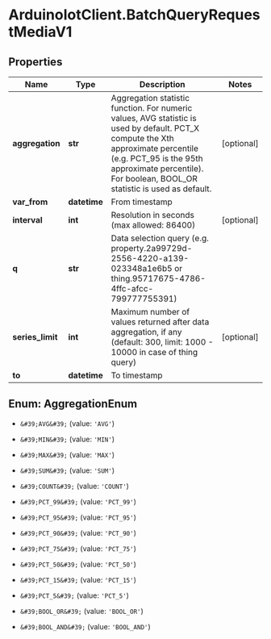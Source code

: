 # ArduinoIotClient.BatchQueryRequestMediaV1

## Properties

Name | Type | Description | Notes
------------ | ------------- | ------------- | -------------
**aggregation** | **str** | Aggregation statistic function. For numeric values, AVG statistic is used by default. PCT_X compute the Xth approximate percentile (e.g. PCT_95 is the 95th approximate percentile). For boolean, BOOL_OR statistic is used as default. | [optional] 
**var_from** | **datetime** | From timestamp | 
**interval** | **int** | Resolution in seconds (max allowed: 86400) | [optional] 
**q** | **str** | Data selection query (e.g. property.2a99729d-2556-4220-a139-023348a1e6b5 or thing.95717675-4786-4ffc-afcc-799777755391) | 
**series_limit** | **int** | Maximum number of values returned after data aggregation, if any (default: 300, limit: 1000 - 10000 in case of thing query) | [optional] 
**to** | **datetime** | To timestamp | 



## Enum: AggregationEnum


* `&#39;AVG&#39;` (value: `'AVG'`)

* `&#39;MIN&#39;` (value: `'MIN'`)

* `&#39;MAX&#39;` (value: `'MAX'`)

* `&#39;SUM&#39;` (value: `'SUM'`)

* `&#39;COUNT&#39;` (value: `'COUNT'`)

* `&#39;PCT_99&#39;` (value: `'PCT_99'`)

* `&#39;PCT_95&#39;` (value: `'PCT_95'`)

* `&#39;PCT_90&#39;` (value: `'PCT_90'`)

* `&#39;PCT_75&#39;` (value: `'PCT_75'`)

* `&#39;PCT_50&#39;` (value: `'PCT_50'`)

* `&#39;PCT_15&#39;` (value: `'PCT_15'`)

* `&#39;PCT_5&#39;` (value: `'PCT_5'`)

* `&#39;BOOL_OR&#39;` (value: `'BOOL_OR'`)

* `&#39;BOOL_AND&#39;` (value: `'BOOL_AND'`)




